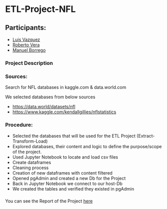 # ETL-Project-NFL

## Participants:
- [Luis Vazquez](https://github.com/luisovillista)
- [Roberto Vera](https://github.com/veraroberto)
- [Manuel Borrego](https://github.com/borregoma)

### Project Description



### Sources:

Search for NFL databases in kaggle.com & data.world.com

We selected databases from below sources

- https://data.world/datasets/nfl
- https://www.kaggle.com/kendallgillies/nflstatistics

### Procedure:

- Selected the databases that will be used for the ETL Project (Extract-Transform-Load)
- Explored databases, their content and logic to define the purpose/scope of the project.
- Used Jupyter Notebook to locate and load csv files
- Create dataframes
- Cleaning process 
- Creation of new dataframes with content filtered
- Opened pgAdmin and created a new Db for the Project
- Back in Jupyter Notebook we connect to our host-Db
- We created the tables and verified they existed in pgAdmin


###
You can see the Report of the Project [here](https://docs.google.com/document/d/11p7Fv2TDa9G9dJfajHrj-REoDvdRHSiQsbXSKJVkAzs/edit)
